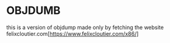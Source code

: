 # OBJDUMB

this is a version of objdump made only by fetching the website felixcloutier.com[https://www.felixcloutier.com/x86/]
